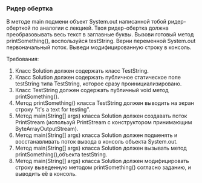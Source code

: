 
### Ридер обертка

В методе main подмени объект System.out написанной тобой ридер-оберткой по аналогии с лекцией.
Твоя ридер-обертка должна преобразовывать весь текст в заглавные буквы.
Вызови готовый метод printSomething(), воспользуйся testString.
Верни переменной System.out первоначальный поток.
Выведи модифицированную строку в консоль.


Требования:
1.	Класс Solution должен содержать класс TestString.
2.	Класс Solution должен содержать публичное статическое поле testString типа TestString, которое сразу проинициализировано.
3.	Класс TestString должен содержать публичный void метод printSomething().
4.	Метод printSomething() класса TestString должен выводить на экран строку &quot;it&#39;s a text for testing&quot;.
5.	Метод main(String[] args) класса Solution должен создавать поток PrintStream (используй PrintStream c конструктором принимающим ByteArrayOutputStream).
6.	Метод main(String[] args) класса Solution должен подменять и восстанавливать поток вывода в консоль объекта System.out.
7.	Метод main(String[] args) класса Solution должен вызывать метод printSomething(),объекта testString.
8.	Метод main(String[] args) класса Solution должен модифицировать строку выведенную методом printSomething() согласно заданию, и выводить её в консоль.


